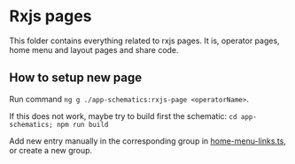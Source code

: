 # Rxjs pages

This folder contains everything related to rxjs pages. It is, operator pages, home menu and layout pages and share code.

## How to setup new page

Run command `ng g ./app-schematics:rxjs-page <operatorName>`.

If this does not work, maybe try to build first the schematic: `cd app-schematics; npm run build`

Add new entry manually in the corresponding group in [home-menu-links.ts](./home-menu/home-menu-links.ts), or create a new group.
